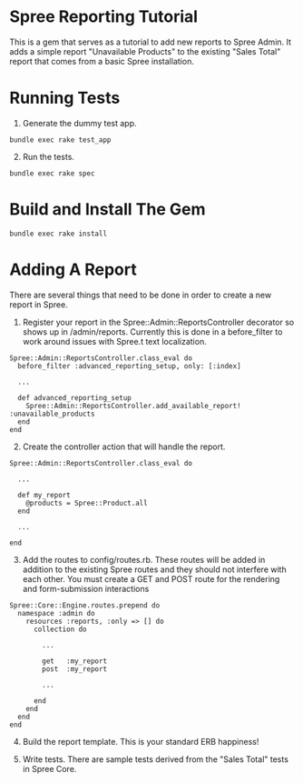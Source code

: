 Spree Reporting Tutorial
========================

This is a gem that serves as a tutorial to add new reports to Spree Admin. It adds a simple report "Unavailable Products" to the existing "Sales Total" report that comes from a basic Spree installation.

Running Tests
=============

1) Generate the dummy test app.

```
bundle exec rake test_app
```

2) Run the tests.

```
bundle exec rake spec
```

Build and Install The Gem
=========================

```
bundle exec rake install
```

Adding A Report
===============

There are several things that need to be done in order to create a new report in Spree.

1) Register your report in the Spree::Admin::ReportsController decorator so shows up in /admin/reports. Currently this is done in a before_filter to work around issues with Spree.t text localization.

```
Spree::Admin::ReportsController.class_eval do
  before_filter :advanced_reporting_setup, only: [:index]

  ...

  def advanced_reporting_setup
    Spree::Admin::ReportsController.add_available_report! :unavailable_products
  end
end
```

2) Create the controller action that will handle the report.

```
Spree::Admin::ReportsController.class_eval do

  ...

  def my_report
    @products = Spree::Product.all
  end

  ...

end
```

3) Add the routes to config/routes.rb. These routes will be added in addition to the existing Spree routes and they should not interfere with each other. You must create a GET and POST route for the rendering and form-submission interactions

```
Spree::Core::Engine.routes.prepend do
  namespace :admin do
    resources :reports, :only => [] do
      collection do

        ...

        get   :my_report
        post  :my_report

        ...

      end
    end
  end
end

```

4) Build the report template. This is your standard ERB happiness!

5) Write tests. There are sample tests derived from the "Sales Total" tests in Spree Core.
